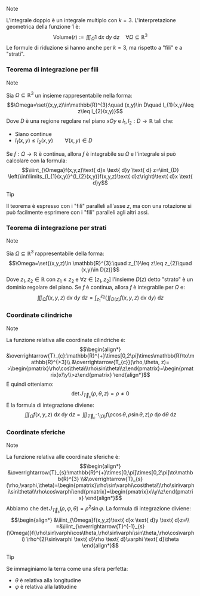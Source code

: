 >[!note]
>L'integrale doppio è un integrale multiplo con $k=3$. L'interpretazione geometrica della funzione $1$ è: $$\text{Volume}(r):=\iiint_{\Omega} 1\text{ d}x \text{ d}y \text{ d}z\quad\forall \Omega\subseteq\mathbb{R}^{3}$$
>Le formule di riduzione si hanno anche per $k=3$, ma rispetto a "fili" e a "strati".
>

### Teorema di integrazione per fili
>[!note]
>Sia $\Omega\subseteq\mathbb{R}^{3}$ un insieme rappresentabile nella forma: $$\Omega=\set{(x,y,z)\in\mathbb{R}^{3}:\quad (x,y)\in D\quad l_{1}(x,y)\leq z\leq l_{2}(x,y)}$$
>Dove $D$ è una regione regolare nel piano $xOy$ e $l_{1},l_{2}:D\to\mathbb{R}$ tali che:
>- Siano continue
>- $l_{1}(x,y)\leq l_{2}(x,y)\qquad\forall(x,y)\in D$
>  
>Se $f:\Omega\to\mathbb{R}$ è continua, allora $f$ è integrabile su $\Omega$ e l'integrale si può calcolare con la formula: $$\iiint_{\Omega}f(x,y,z)\text{ d}x \text{ d}y \text{ d} z=\iint_{D} \left(\int\limits_{l_{1}(x,y)}^{l_{2}(x,y)}f(x,y,z)\text{ d}z\right)\text{ d}x \text{ d}y$$

>[!tip]
>Il teorema è espresso con i "fili" paralleli all'asse $z$, ma con una rotazione si può facilmente esprimere con i "fili" paralleli agli altri assi.

### Teorema di integrazione per strati
>[!note]
>Sia $\Omega\subseteq\mathbb{R}^{3}$ rappresentabile della forma: $$\Omega=\set{(x,y,z)\in \mathbb{R}^{3}:\quad z_{1}\leq z\leq z_{2}\quad (x,y)\in D(z)}$$
>Dove $z_{1},z_{2}\in\mathbb{R}$ con $z_{1}\leq z_{2}$ e $\forall z\in[z_{1},z_{2}]$ l'insieme $D(z)$ detto "strato" è un dominio regolare del piano. Se $f$ è continua, allora $f$ è integrabile per $\Omega$ e: $$\iiint_{\Omega} f(x,y,z) \text{ d}x \text{ d}y \text{ d}z=\int_{z_{1}}^{z_{2}} \left(\iint_{D(z)}f(x,y,z)\text{ d}x \text{ d}y\right)\text{ d}z$$

### Coordinate cilindriche
>[!note]
>La funzione relativa alle coordinate cilindriche è: $$\begin{align*}
>&\overrightarrow{T}_{c}:\mathbb{R}^{+}\times[0,2\pi]\times\mathbb{R}\to\mathbb{R}^{>3}\\
>&\overrightarrow{T_{c}}(\rho,\theta, z)= >\begin{pmatrix}\rho\cos\theta\\\rho\sin\theta\\z\end{pmatrix}=\begin{pmatrix}x\\y\\>z\end{pmatrix}
>\end{align*}$$
>E quindi otteniamo: $$\det J_{\overrightarrow{T}_{c}}(\rho,\theta,z)=\rho\neq0$$
>E la formula di integrazione diviene: $$\iiint_{\Omega}f(x,y,z)\text{ d}x \text{ d}y \text{ d}z=\iiint_{\overrightarrow{T}^{-1}_{c}(\Omega)}f(\rho\cos\theta,\rho\sin\theta,z)\rho \text{ d}\rho \text{ d}\theta \text{ d}z$$

### Coordinate sferiche
>[!note]
>La funzione relativa alle coordinate sferiche è: $$\begin{align*}
>&\overrightarrow{T}_{s}:\mathbb{R}^{+}\times[0,\pi]\times[0,2\pi]\to\mathbb{R}^{3}
>\\&\overrightarrow{T}_{s}(\rho,\varphi,\theta)=\begin{pmatrix}\rho\sin\varphi\cos\theta\\\rho\sin\varphi\sin\theta\\\rho\cos\varphi\end{pmatrix}=\begin{pmatrix}x\\y\\z\end{pmatrix}
>\end{align*}$$
>Abbiamo che $\det J_{\overrightarrow{T}_{s}}(\rho,\varphi,\theta)=\rho^{2}\sin\varphi$.
>La formula di integrazione diviene: $$\begin{align*}
&\iiint_{\Omega}f(x,y,z)\text{ d}x \text{ d}y \text{ d}z=\\
=&\iiint_{\overrightarrow{T}^{-1}_{s}(\Omega)}f(\rho\sin\varphi\cos\theta,\rho\sin\varphi\sin\theta,\rho\cos\varphi) \rho^{2}\sin\varphi \text{ d}\rho \text{ d}\varphi \text{ d}\theta 
\end{align*}$$

>[!tip]
>Se immaginiamo la terra come una sfera perfetta:
>- $\theta$ è relativa alla longitudine
>- $\varphi$ è relativa alla latitudine


